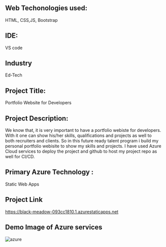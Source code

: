 
## Web Techonologies used: 
 HTML, CSS,JS, Bootstrap
 
## IDE:
VS code

## Industry
Ed-Tech

## Project Title:
Portfolio Website for Developers

## Project Description:
We know that, it is very important to have a portfolio webiste for developers. With it one can show his/her skills, qualifications and projects as well to both recruiters and clients. So in this future ready talent program i build my personal portfolio webisite to show my skills and projects. I have used Azure Cloud services to deploy the project and github to host my project repo as well for CI/CD.

## Primary Azure Technology :
Static Web Apps

## Project Link 
https://black-meadow-093cc1810.1.azurestaticapps.net

## Demo Image of Azure services

![azure](https://user-images.githubusercontent.com/77141674/182036092-ef36d9ab-d9fa-411d-bc86-c2091321f124.jpeg)
